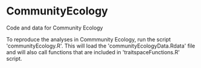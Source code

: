 # CommunityEcology
Code and data for Community Ecology

To reproduce the analyses in Commmunity Ecology, run the script 'communityEcology.R'. This will load the 'communityEcologyData.Rdata' file and will also call functions that are included in 'traitspaceFunctions.R' script.
